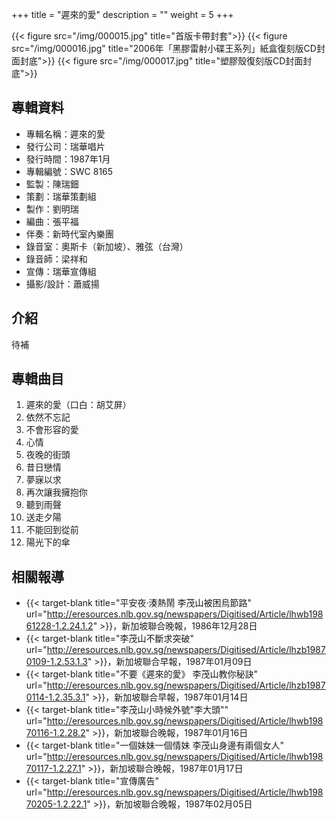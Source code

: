 +++
title = "遲來的愛"
description = ""
weight = 5
+++

{{< figure src="/img/000015.jpg"  title="首版卡帶封套">}}
{{< figure src="/img/000016.jpg" title="2006年「黑膠雷射小碟王系列」紙盒復刻版CD封面封底">}}
{{< figure src="/img/000017.jpg" title="塑膠殼復刻版CD封面封底">}}

## 專輯資料

* 專輯名稱：遲來的愛
* 發行公司：瑞華唱片
* 發行時間：1987年1月
* 專輯編號：SWC 8165
* 監製：陳瑞鈿
* 策劃：瑞華策劃組
* 製作：劉明瑞
* 編曲：張平福
* 伴奏：新時代室內樂團
* 錄音室：奧斯卡（新加坡）、雅弦（台灣）
* 錄音師：梁祥和
* 宣傳：瑞華宣傳組
* 攝影/設計：蕭威揚

## 介紹

待補


## 專輯曲目

1. 遲來的愛（口白：胡艾屏）
2. 依然不忘記
3. 不會形容的愛
4. 心情
5. 夜晚的街頭
6. 昔日戀情
7. 夢寐以求
8. 再次讓我擁抱你
9. 聽到雨聲
10. 送走夕陽
11. 不能回到從前
12. 陽光下的傘

## 相關報導
* {{< target-blank title="平安夜‧湊熱鬧 李茂山被困烏節路" url="http://eresources.nlb.gov.sg/newspapers/Digitised/Article/lhwb19861228-1.2.24.1.2" >}}，新加坡聯合晚報，1986年12月28日
* {{< target-blank title="李茂山不斷求突破" url="http://eresources.nlb.gov.sg/newspapers/Digitised/Article/lhzb19870109-1.2.53.1.3" >}}，新加坡聯合早報，1987年01月09日
* {{< target-blank title="不要《遲來的愛》 李茂山教你秘訣" url="http://eresources.nlb.gov.sg/newspapers/Digitised/Article/lhzb19870114-1.2.35.3.1" >}}，新加坡聯合早報，1987年01月14日
* {{< target-blank title="李茂山小時候外號\"李大頭\"" url="http://eresources.nlb.gov.sg/newspapers/Digitised/Article/lhwb19870116-1.2.28.2" >}}，新加坡聯合晚報，1987年01月16日
* {{< target-blank title="一個妹妹一個情妹 李茂山身邊有兩個女人" url="http://eresources.nlb.gov.sg/newspapers/Digitised/Article/lhwb19870117-1.2.27.1" >}}，新加坡聯合晚報，1987年01月17日
* {{< target-blank title="宣傳廣告" url="http://eresources.nlb.gov.sg/newspapers/Digitised/Article/lhwb19870205-1.2.22.1" >}}，新加坡聯合晚報，1987年02月05日

